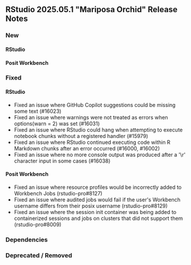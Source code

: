 ## RStudio 2025.05.1 "Mariposa Orchid" Release Notes

### New

#### RStudio

#### Posit Workbench

### Fixed

#### RStudio

- Fixed an issue where GitHub Copilot suggestions could be missing some text (#16023)
- Fixed an issue where warnings were not treated as errors when options(warn = 2) was set (#16031)
- Fixed an issue where RStudio could hang when attempting to execute notebook chunks without a registered handler (#15979)
- Fixed an issue where RStudio continued executing code within R Markdown chunks after an error occurred (#16000, #16002)
- Fixed an issue where no more console output was produced after a '\r' character input in some cases (#16038)

#### Posit Workbench

- Fixed an issue where resource profiles would be incorrectly added to Workbench Jobs (rstudio-pro#8127)
- Fixed an issue where audited jobs would fail if the user's Workbench username differs from their posix username (rstudio-pro#8129)
- Fixed an issue where the session init container was being added to containerized sessions and jobs on clusters that did not support them (rstudio-pro#8009)

### Dependencies

### Deprecated / Removed
